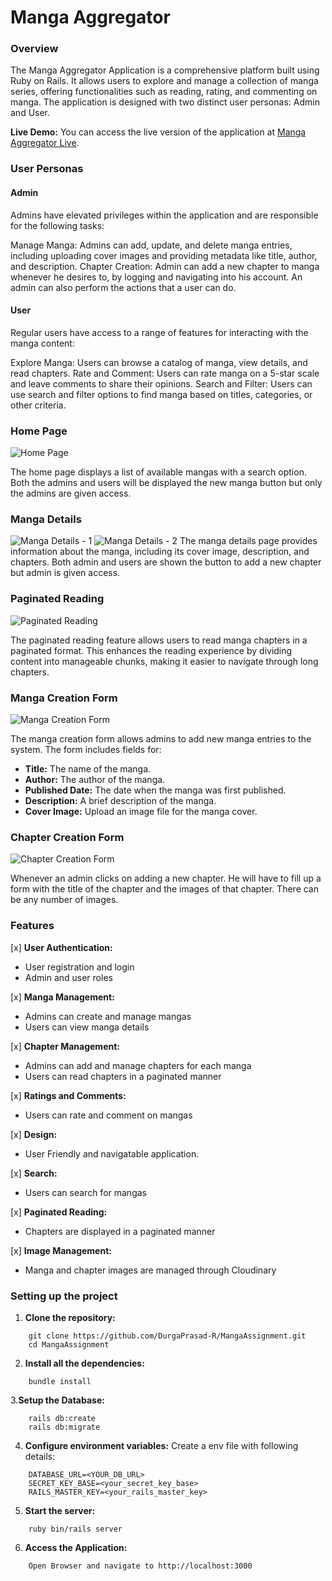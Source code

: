 # Manga Aggregator

### Overview

The Manga Aggregator Application is a comprehensive platform built using Ruby on Rails. It allows users to explore and manage a collection of manga series, offering functionalities such as reading, rating, and commenting on manga. The application is designed with two distinct user personas: Admin and User.

**Live Demo:** You can access the live version of the application at [Manga Aggregator Live](https://mysite-4aoq.onrender.com/).

### User Personas

#### Admin

Admins have elevated privileges within the application and are responsible for the following tasks:

Manage Manga: Admins can add, update, and delete manga entries, including uploading cover images and providing metadata like title, author, and description.
Chapter Creation: Admin can add a new chapter to manga whenever he desires to, by logging and navigating into his account.
An admin can also perform the actions that a user can do.

#### User

Regular users have access to a range of features for interacting with the manga content:

Explore Manga: Users can browse a catalog of manga, view details, and read chapters.
Rate and Comment: Users can rate manga on a 5-star scale and leave comments to share their opinions.
Search and Filter: Users can use search and filter options to find manga based on titles, categories, or other criteria.

### Home Page

![Home Page](docs/images/dashboard.png)

The home page displays a list of available mangas with a search option. Both the admins and users will be displayed the new manga button but only the admins are given access.

### Manga Details

![Manga Details - 1](docs/images/mangaDetail.png)
![Manga Details - 2](docs/images/mangaDetail2.png)
The manga details page provides information about the manga, including its cover image, description, and chapters. Both admin and users are shown the button to add a new chapter but admin is given access.

### Paginated Reading

![Paginated Reading](docs/images/paginatedReading.png)

The paginated reading feature allows users to read manga chapters in a paginated format. This enhances the reading experience by dividing content into manageable chunks, making it easier to navigate through long chapters.

### Manga Creation Form

![Manga Creation Form](docs/images/newManga.png)

The manga creation form allows admins to add new manga entries to the system. The form includes fields for:

- **Title:** The name of the manga.
- **Author:** The author of the manga.
- **Published Date:** The date when the manga was first published.
- **Description:** A brief description of the manga.
- **Cover Image:** Upload an image file for the manga cover.

### Chapter Creation Form

![Chapter Creation Form](docs/images/chapter.png)

Whenever an admin clicks on adding a new chapter. He will have to fill up a form with the title of the chapter and the images of that chapter. There can be any number of images.

### Features

[x] **User Authentication:**

- User registration and login
- Admin and user roles

[x] **Manga Management:**

- Admins can create and manage mangas
- Users can view manga details

[x] **Chapter Management:**

- Admins can add and manage chapters for each manga
- Users can read chapters in a paginated manner

[x] **Ratings and Comments:**

- Users can rate and comment on mangas

[x] **Design:**

- User Friendly and navigatable application.

[x] **Search:**

- Users can search for mangas

[x] **Paginated Reading:**

- Chapters are displayed in a paginated manner

[x] **Image Management:**

- Manga and chapter images are managed through Cloudinary

### Setting up the project

1. **Clone the repository:**

```
    git clone https://github.com/DurgaPrasad-R/MangaAssignment.git
    cd MangaAssignment
```

2. **Install all the dependencies:**

```
    bundle install
```

3.**Setup the Database:**

```
    rails db:create
    rails db:migrate
```

4. **Configure environment variables:**
   Create a env file with following details:

```
    DATABASE_URL=<YOUR_DB_URL>
    SECRET_KEY_BASE=<your_secret_key_base>
    RAILS_MASTER_KEY=<your_rails_master_key>
```

5. **Start the server:**

```
    ruby bin/rails server
```

6. **Access the Application:**

```
    Open Browser and navigate to http://localhost:3000
```
